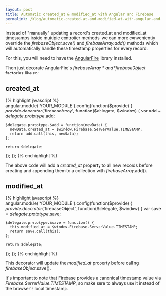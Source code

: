 ```yaml
---
layout: post
title: Automatic created_at & modified_at with Angular and Firebase
permalink: /blog/automatic-created-at-and-modified-at-with-angular-and-firebase/
---
```


Instead of "manually" updating a record's created_at and modified_at timestamps inside multiple controller methods, we can more conveniently override the *$firebaseObject.$save()* and *$firebaseArray.$add()* methods which will automatically handle these timestamp properties for every record.

For this, you will need to have the [AngularFire](https://github.com/firebase/angularfire) library installed.

Then just decorate AngularFire's *$firebaseArray* and *$firebaseObject* factories like so:

## created_at

{% highlight javascript %}
angular.module('YOUR_MODULE').config(function($provide) {
  $provide.decorator('$firebaseArray', function($delegate, $window) {
    var add = $delegate.prototype.$add;

    $delegate.prototype.$add = function(newData) {
      newData.created_at = $window.Firebase.ServerValue.TIMESTAMP;
      return add.call(this, newData);
    };

    return $delegate;
  });
});
{% endhighlight %}

The above code will add a *created_at* property to all new records before creating and appending them to a collection with $firebaseArray.$add().

## modified_at

{% highlight javascript %}
angular.module('YOUR_MODULE').config(function($provide) {
  $provide.decorator('$firebaseObject', function($delegate, $window) {
    var save = $delegate.prototype.$save;

    $delegate.prototype.$save = function() {
      this.modified_at = $window.Firebase.ServerValue.TIMESTAMP;
      return save.call(this);
    };

    return $delegate;
  });
});
{% endhighlight %}

This decorator will update the *modified_at* property before calling $firebaseObject.$save().

It's important to note that Firebase provides a canonical timestamp value via *Firebase.ServerValue.TIMESTAMP*, so make sure to always use it instead of the browser's local timestamp.
